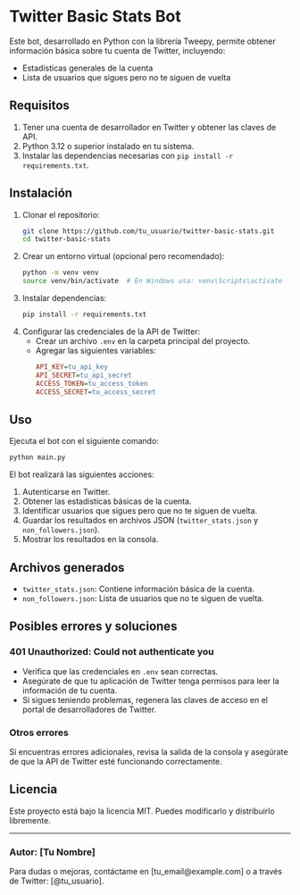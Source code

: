 # Twitter Basic Stats Bot

Este bot, desarrollado en Python con la librería Tweepy, permite obtener información básica sobre tu cuenta de Twitter, incluyendo:

- Estadísticas generales de la cuenta
- Lista de usuarios que sigues pero no te siguen de vuelta

## Requisitos

1. Tener una cuenta de desarrollador en Twitter y obtener las claves de API.
2. Python 3.12 o superior instalado en tu sistema.
3. Instalar las dependencias necesarias con `pip install -r requirements.txt`.

## Instalación

1. Clonar el repositorio:
   ```bash
   git clone https://github.com/tu_usuario/twitter-basic-stats.git
   cd twitter-basic-stats
   ```
2. Crear un entorno virtual (opcional pero recomendado):
   ```bash
   python -m venv venv
   source venv/bin/activate  # En Windows usa: venv\Scripts\activate
   ```
3. Instalar dependencias:
   ```bash
   pip install -r requirements.txt
   ```
4. Configurar las credenciales de la API de Twitter:
   - Crear un archivo `.env` en la carpeta principal del proyecto.
   - Agregar las siguientes variables:
     ```ini
     API_KEY=tu_api_key
     API_SECRET=tu_api_secret
     ACCESS_TOKEN=tu_access_token
     ACCESS_SECRET=tu_access_secret
     ```

## Uso

Ejecuta el bot con el siguiente comando:

```bash
python main.py
```

El bot realizará las siguientes acciones:

1. Autenticarse en Twitter.
2. Obtener las estadísticas básicas de la cuenta.
3. Identificar usuarios que sigues pero que no te siguen de vuelta.
4. Guardar los resultados en archivos JSON (`twitter_stats.json` y `non_followers.json`).
5. Mostrar los resultados en la consola.

## Archivos generados

- `twitter_stats.json`: Contiene información básica de la cuenta.
- `non_followers.json`: Lista de usuarios que no te siguen de vuelta.

## Posibles errores y soluciones

### 401 Unauthorized: Could not authenticate you

- Verifica que las credenciales en `.env` sean correctas.
- Asegúrate de que tu aplicación de Twitter tenga permisos para leer la información de tu cuenta.
- Si sigues teniendo problemas, regenera las claves de acceso en el portal de desarrolladores de Twitter.

### Otros errores

Si encuentras errores adicionales, revisa la salida de la consola y asegúrate de que la API de Twitter esté funcionando correctamente.

## Licencia

Este proyecto está bajo la licencia MIT. Puedes modificarlo y distribuirlo libremente.

---

### Autor: [Tu Nombre]

Para dudas o mejoras, contáctame en [tu\_email\@example.com] o a través de Twitter: [@tu\_usuario].

